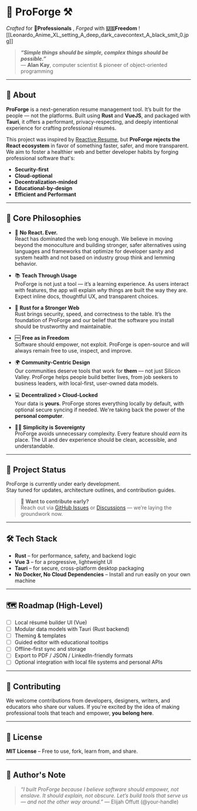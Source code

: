 # 👔 ProForge ⚒️
*Crafted* for **💼Professionals** , *Forged* with **🇺🇸Freedom**
![[Leonardo_Anime_XL_setting_A_deep_dark_cavecontext_A_black_smit_0.jpg]]
> ***“Simple things should be simple, complex things should be possible.”***  
	— **Alan Kay**, computer scientist & pioneer of object-oriented programming
---

## 📖 About

**ProForge** is a next-generation resume management tool. It’s built for the people — not the platforms. Built using **Rust** and **VueJS**, and packaged with **Tauri**, it offers a performant, privacy-respecting, and deeply intentional experience for crafting professional résumés.

This project was inspired by [Reactive Resume](https://rxresu.me/), but **ProForge rejects the React ecosystem** in favor of something faster, safer, and more transparent. We aim to foster a healthier web and better developer habits by forging professional software that's:
- **Security-first**
- **Cloud-optional**
- **Decentralization-minded**
- **Educational-by-design**
- **Efficient and Performant**

---

## 🌟 Core Philosophies

- 🚫 **No React. Ever.**  
  React has dominated the web long enough. We believe in moving beyond the monoculture and building stronger, safer alternatives using languages and frameworks that optimize for developer sanity and system health and not based on industry group think and lemming behavior.

- 📚 **Teach Through Usage**  
  ProForge is not just a tool — it’s a learning experience. As users interact with features, the app will explain _why_ things are built the way they are. Expect inline docs, thoughtful UX, and transparent choices.

- 🦀 **Rust for a Stronger Web**  
  Rust brings security, speed, and correctness to the table. It’s the foundation of ProForge and our belief that the software you install should be trustworthy and maintainable.

- 🆓 **Free as in Freedom**  
  Software should empower, not exploit. ProForge is open-source and will always remain free to use, inspect, and improve.

- 🌍 **Community-Centric Design**  
  Our communities deserve tools that work for **them** — not just Silicon Valley. ProForge helps people build better lives, from job seekers to business leaders, with local-first, user-owned data models.

- 💻 **Decentralized > Cloud-Locked**  
  Your data is **yours**. ProForge stores everything locally by default, with optional secure syncing if needed. We're taking back the power of the **personal computer**.

- 🧘🏾 **Simplicity is Sovereignty**  
  ProForge avoids unnecessary complexity. Every feature should _earn_ its place. The UI and dev experience should be clean, accessible, and understandable.

---

## 🚧 Project Status

ProForge is currently under early development.  
Stay tuned for updates, architecture outlines, and contribution guides.

> 📢 **Want to contribute early?**  
> Reach out via [GitHub Issues](#) or [Discussions](#) — we’re laying the groundwork now.

---

## 🛠️ Tech Stack

- **Rust** – for performance, safety, and backend logic
- **Vue 3** – for a progressive, lightweight UI
- **Tauri** – for secure, cross-platform desktop packaging
- **No Docker, No Cloud Dependencies** – Install and run easily on your own machine

---

## 🗺️ Roadmap (High-Level)

- [ ] Local résumé builder UI (Vue)
- [ ] Modular data models with Tauri (Rust backend)
- [ ] Theming & templates
- [ ] Guided editor with educational tooltips
- [ ] Offline-first sync and storage
- [ ] Export to PDF / JSON / LinkedIn-friendly formats
- [ ] Optional integration with local file systems and personal APIs

---

## 🙌 Contributing

We welcome contributions from developers, designers, writers, and educators who share our values. If you're excited by the idea of making professional tools that teach and empower, **you belong here**.

---

## 📜 License

**MIT License** – Free to use, fork, learn from, and share.

---

## 🧠 Author's Note

> _“I built ProForge because I believe software should empower, not enslave. It should explain, not obscure. Let’s build tools that serve us — and not the other way around.”_ 
> — Elijah Offutt (@your-handle)
